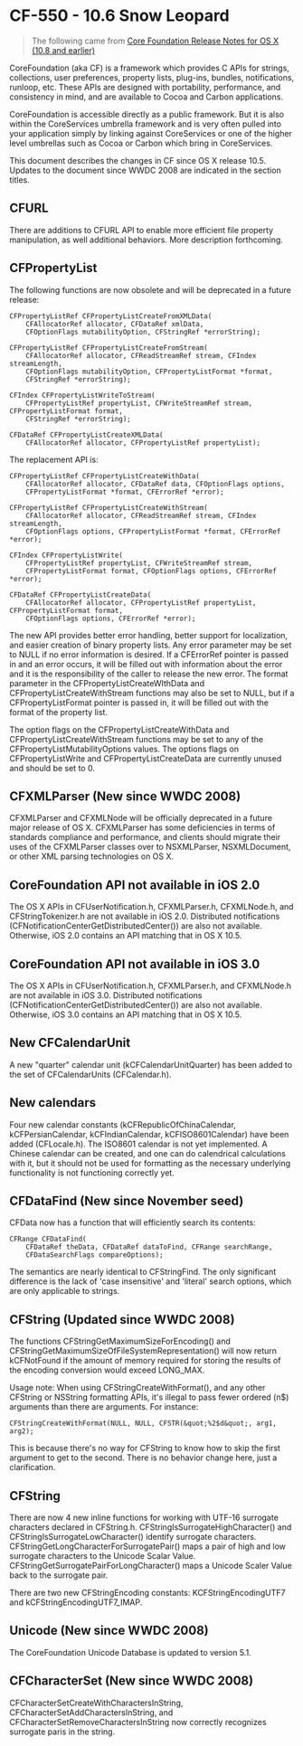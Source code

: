 <span id="//apple_ref/doc/uid/TP40012903-TRANSLATED_CHAPTER_965-TRANSLATED_DEST_17"></span>

# CF-550 - 10.6 Snow Leopard

> The following came from [Core Foundation Release Notes for OS X (10.8 and earlier)](https://developer.apple.com/library/archive/releasenotes/DataManagement/RN-CoreFoundationOlderNotes/index.html)

CoreFoundation (aka CF) is a framework which provides C APIs for strings, collections, user preferences, property lists, plug-ins, bundles, notifications, runloop, etc. These APIs are designed with portability, performance, and consistency in mind, and are available to Cocoa and Carbon applications.

CoreFoundation is accessible directly as a public framework. But it is also within the CoreServices umbrella framework and is very often pulled into your application simply by linking against CoreServices or one of the higher level umbrellas such as Cocoa or Carbon which bring in CoreServices.

This document describes the changes in CF since OS X release 10.5. Updates to the document since WWDC 2008 are indicated in the section titles.

<span id="//apple_ref/doc/uid/TP40012903-TRANSLATED_CHAPTER_965-TRANSLATED_DEST_18"></span>

## CFURL

There are additions to CFURL API to enable more efficient file property manipulation, as well additional behaviors. More description forthcoming.

<span id="//apple_ref/doc/uid/TP40012903-TRANSLATED_CHAPTER_965-TRANSLATED_DEST_19"></span>

## CFPropertyList

The following functions are now obsolete and will be deprecated in a future release:

```objc
CFPropertyListRef CFPropertyListCreateFromXMLData(
    CFAllocatorRef allocator, CFDataRef xmlData, 
    CFOptionFlags mutabilityOption, CFStringRef *errorString);

CFPropertyListRef CFPropertyListCreateFromStream(
    CFAllocatorRef allocator, CFReadStreamRef stream, CFIndex streamLength,
    CFOptionFlags mutabilityOption, CFPropertyListFormat *format, 
    CFStringRef *errorString);

CFIndex CFPropertyListWriteToStream(
    CFPropertyListRef propertyList, CFWriteStreamRef stream, CFPropertyListFormat format,
    CFStringRef *errorString);

CFDataRef CFPropertyListCreateXMLData(
    CFAllocatorRef allocator, CFPropertyListRef propertyList);
```

The replacement API is:

```objc
CFPropertyListRef CFPropertyListCreateWithData(
    CFAllocatorRef allocator, CFDataRef data, CFOptionFlags options,
    CFPropertyListFormat *format, CFErrorRef *error);

CFPropertyListRef CFPropertyListCreateWithStream(
    CFAllocatorRef allocator, CFReadStreamRef stream, CFIndex streamLength,
    CFOptionFlags options, CFPropertyListFormat *format, CFErrorRef *error);

CFIndex CFPropertyListWrite(
    CFPropertyListRef propertyList, CFWriteStreamRef stream, 
    CFPropertyListFormat format, CFOptionFlags options, CFErrorRef *error);

CFDataRef CFPropertyListCreateData(
    CFAllocatorRef allocator, CFPropertyListRef propertyList, CFPropertyListFormat format,
    CFOptionFlags options, CFErrorRef *error);
```

The new API provides better error handling, better support for localization, and easier creation of binary property lists. Any error parameter may be set to NULL if no error information is desired. If a CFErrorRef pointer is passed in and an error occurs, it will be filled out with information about the error and it is the responsibility of the caller to release the new error. The format parameter in the CFPropertyListCreateWIthData and CFPropertyListCreateWithStream functions may also be set to NULL, but if a CFPropertyListFormat pointer is passed in, it will be filled out with the format of the property list.

The option flags on the CFPropertyListCreateWithData and CFPropertyListCreateWithStream functions may be set to any of the CFPropertyListMutabilityOptions values. The options flags on CFPropertyListWrite and CFPropertyListCreateData are currently unused and should be set to 0.

<span id="//apple_ref/doc/uid/TP40012903-TRANSLATED_CHAPTER_965-TRANSLATED_DEST_20"></span>

## CFXMLParser (New since WWDC 2008)

CFXMLParser and CFXMLNode will be officially deprecated in a future major release of OS X. CFXMLParser has some deficiencies in terms of standards compliance and performance, and clients should migrate their uses of the CFXMLParser classes over to NSXMLParser, NSXMLDocument, or other XML parsing technologies on OS X.

<span id="//apple_ref/doc/uid/TP40012903-TRANSLATED_CHAPTER_965-TRANSLATED_DEST_21"></span>

## CoreFoundation API not available in iOS 2.0

The OS X APIs in CFUserNotification.h, CFXMLParser.h, CFXMLNode.h, and CFStringTokenizer.h are not available in iOS 2.0. Distributed notifications (CFNotificationCenterGetDistributedCenter()) are also not available. Otherwise, iOS 2.0 contains an API matching that in OS X 10.5.

<span id="//apple_ref/doc/uid/TP40012903-TRANSLATED_CHAPTER_965-TRANSLATED_DEST_22"></span>

## CoreFoundation API not available in iOS 3.0

The OS X APIs in CFUserNotification.h, CFXMLParser.h, and CFXMLNode.h are not available in iOS 3.0. Distributed notifications (CFNotificationCenterGetDistributedCenter()) are also not available. Otherwise, iOS 3.0 contains an API matching that in OS X 10.5.

<span id="//apple_ref/doc/uid/TP40012903-TRANSLATED_CHAPTER_965-TRANSLATED_DEST_23"></span>

## New CFCalendarUnit

A new "quarter" calendar unit (kCFCalendarUnitQuarter) has been added to the set of CFCalendarUnits (CFCalendar.h).

<span id="//apple_ref/doc/uid/TP40012903-TRANSLATED_CHAPTER_965-TRANSLATED_DEST_24"></span>

## New calendars

Four new calendar constants (kCFRepublicOfChinaCalendar, kCFPersianCalendar, kCFIndianCalendar, kCFISO8601Calendar) have been added (CFLocale.h). The ISO8601 calendar is not yet implemented. A Chinese calendar can be created, and one can do calendrical calculations with it, but it should not be used for formatting as the necessary underlying functionality is not functioning correctly yet.

<span id="//apple_ref/doc/uid/TP40012903-TRANSLATED_CHAPTER_965-TRANSLATED_DEST_25"></span>

## CFDataFind (New since November seed)

CFData now has a function that will efficiently search its contents:

<span class="caption"></span>

```objc
CFRange CFDataFind(
    CFDataRef theData, CFDataRef dataToFind, CFRange searchRange, 
    CFDataSearchFlags compareOptions);
```

The semantics are nearly identical to CFStringFind. The only significant difference is the lack of 'case insensitive' and 'literal' search options, which are only applicable to strings.

<span id="//apple_ref/doc/uid/TP40012903-TRANSLATED_CHAPTER_965-TRANSLATED_DEST_26"></span>

## CFString (Updated since WWDC 2008)

The functions CFStringGetMaximumSizeForEncoding() and CFStringGetMaximumSizeOfFileSystemRepresentation() will now return kCFNotFound if the amount of memory required for storing the results of the encoding conversion would exceed LONG\_MAX.

Usage note: When using CFStringCreateWithFormat(), and any other CFString or NSString formatting APIs, it's illegal to pass fewer ordered (n$) arguments than there are arguments. For instance:

<span class="caption"></span>

```objc
CFStringCreateWithFormat(NULL, NULL, CFSTR(&quot;%2$d&quot;, arg1, arg2);
```

This is because there's no way for CFString to know how to skip the first argument to get to the second. There is no behavior change here, just a clarification.

<span id="//apple_ref/doc/uid/TP40012903-TRANSLATED_CHAPTER_965-TRANSLATED_DEST_27"></span>

## CFString

There are now 4 new inline functions for working with UTF-16 surrogate characters declared in CFString.h. CFStringIsSurrogateHighCharacter() and CFStringIsSurrogateLowCharacter() identify surrogate characters. CFStringGetLongCharacterForSurrogatePair() maps a pair of high and low surrogate characters to the Unicode Scalar Value. CFStringGetSurrogatePairForLongCharacter() maps a Unicode Scaler Value back to the surrogate pair.

There are two new CFStringEncoding constants: KCFStringEncodingUTF7 and kCFStringEncodingUTF7\_IMAP.

<span id="//apple_ref/doc/uid/TP40012903-TRANSLATED_CHAPTER_965-TRANSLATED_DEST_28"></span>

## Unicode (New since WWDC 2008)

The CoreFoundation Unicode Database is updated to version 5.1.

<span id="//apple_ref/doc/uid/TP40012903-TRANSLATED_CHAPTER_965-TRANSLATED_DEST_29"></span>

## CFCharacterSet (New since WWDC 2008)

CFCharacterSetCreateWithCharactersInString, CFCharacterSetAddCharactersInString, and CFCharacterSetRemoveCharactersInString now correctly recognizes surrogate paris in the string.